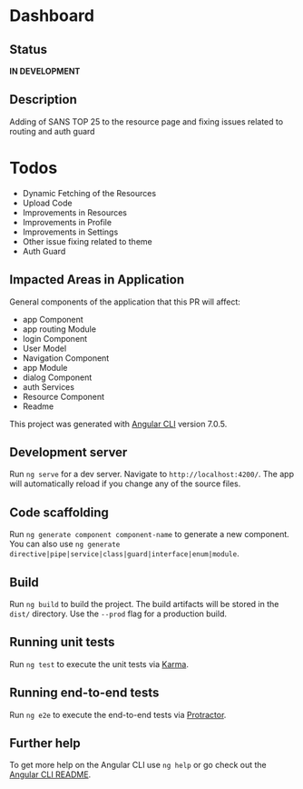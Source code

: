 # Dashboard

## Status
**IN DEVELOPMENT**

## Description
Adding of SANS TOP 25 to the resource page and fixing issues related to routing and auth guard


# Todos 
- Dynamic Fetching of the Resources
- Upload Code
- Improvements in Resources
- Improvements in Profile
- Improvements in Settings
- Other issue fixing related to theme
- Auth Guard






## Impacted Areas in Application
General components of the application that this PR will affect:

* app Component
* app routing Module
* login Component
* User Model
* Navigation Component
* app Module
* dialog Component
* auth Services
* Resource Component
* Readme




This project was generated with [Angular CLI](https://github.com/angular/angular-cli) version 7.0.5.

## Development server

Run `ng serve` for a dev server. Navigate to `http://localhost:4200/`. The app will automatically reload if you change any of the source files.

## Code scaffolding

Run `ng generate component component-name` to generate a new component. You can also use `ng generate directive|pipe|service|class|guard|interface|enum|module`.

## Build

Run `ng build` to build the project. The build artifacts will be stored in the `dist/` directory. Use the `--prod` flag for a production build.

## Running unit tests

Run `ng test` to execute the unit tests via [Karma](https://karma-runner.github.io).

## Running end-to-end tests

Run `ng e2e` to execute the end-to-end tests via [Protractor](http://www.protractortest.org/).

## Further help

To get more help on the Angular CLI use `ng help` or go check out the [Angular CLI README](https://github.com/angular/angular-cli/blob/master/README.md).

